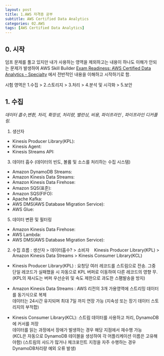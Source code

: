 ```yaml
---
layout: post
title: 1.AWS 자격증 공부 
subtitle: AWS Certified Data Analytics
categories: 02.AWS
tags: [AWS Certified Data Analytics]
---
```


## 0. 시작

덤프 문제를 풀고 있지만 내가 사용하는 영역을 제외하고는  내용이 하나도 이해가 안되는 문제가 발생하여
AWS Skill Builder [Exam Readiness: AWS Certified Data Analytics - Specialty][1] 
에서 전반적인 내용을 이해하고 시작하기로 함.

시험 영역은 1.수집 > 2.스토리지 > 3.처리 > 4.분석 및 시각화 > 5.보안 


## 1. 수집 

*데이터 흡수,변환, 처리, 확장성, 처리량, 밸런싱, 비용, 파이프라인 , 파이프라인 디커플링.*

1. 생산자
 * Kinesis Producer Library(KPL):
 * Kinesis Agent:
 * Kinesis Streams API:

3. 데이터 흡수 (데이터의 빈도, 볼륨 및 소스를 처리하는 수집 시스템)
 * Amazon DynamoDB Streams:
 * Amazon Kinesis Data Streams:
 * Amazon Kinesis Data Firehose:
 * Amazon SQS(표준):
 * Amazon SQS(FIFO):
 * Apache Kafka:
 * AWS DMS(AWS Database Migration Service):
 * AWS Glue:

5. 데이터 변환 및 필터링
 * Amazon Kinesis Data Firehose:
 * AWS Lambda:
 * AWS DMS(AWS Database Migration Service):



2. 수집 흐름 : 생산자 > 데이터흡수? > 소비자 
 &nbsp;&nbsp; Kinesis Producer Library(KPL) > Amazon Kinesis Data Streams > Kinesis Consumer Library(KCL)  
    
 * Kinesis Producer Library(KPL) : 요청당 여러 레코드를 스트림으로 전송. 
   그중 단일 레코드가 실패했을 시 자동으로 KPL 버퍼로 이동하여 다른 레코드의 영향 무.  
   (KPL의 재시도는 버퍼 우선순위 및 속도 제한으로 과도한 스팸발송을 방지)   
  
 * Amazon Kinesis Data Streams : AWS 리전의 3개 가용영역에 스트리밍 데이터를 동기식으로 복제  
   데이터는 24시간 유지되며 최대 7일 까지 연장 가능 (지속성 또는 장기 데이터 스토리지의 부적합)   
                                
 * Kinesis Consumer Library(KCL): 스트림 데이터를 사용하고 처리, DynamoDB에 커서를 저장    
   데이터를 읽는 과정에서 장애가 발생하는 경우 해당 지점에서 재수행 가능      
(KCL은 자동으로 DynamoDB 테이블을 생성하여 각 어플리케이션 이름은 고유해야함) 
(스트림의 샤드가 많거나 체크포인트 지정을 자주 수행하는 경우 DynamoDB처리량 예외 오류 발생)  
                                  




  [1]: https://explore.skillbuilder.aws/learn/course/internal/view/elearning/12287/exam-readiness-aws-certified-data-analytics-specialty-korean
 
